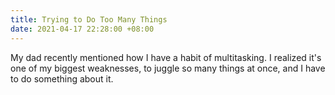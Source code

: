```yaml
---
title: Trying to Do Too Many Things
date: 2021-04-17 22:28:00 +08:00
---
```


My dad recently mentioned how I have a habit of multitasking. I realized it's one of my biggest weaknesses, to juggle so many things at once, and I have to do something about it.